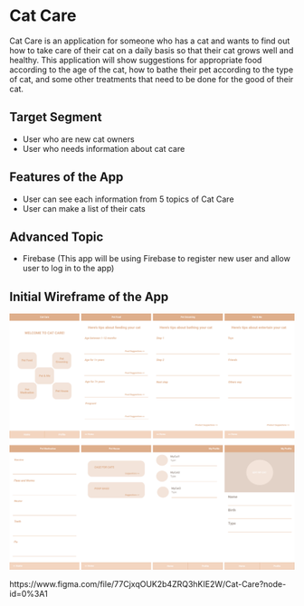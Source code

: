 # Cat Care
Cat Care is an application for someone who has a cat and wants to find out how to take care of their cat on a daily basis so that their cat grows well and healthy.
This application will show suggestions for appropriate food according to the age of the cat, how to bathe their pet according to the type of cat,
and some other treatments that need to be done for the good of their cat.

## Target Segment
- User who are new cat owners
- User who needs information about cat care

## Features of the App
- User can see each information from 5 topics of Cat Care
- User can make a list of their cats

## Advanced Topic
- Firebase (This app will be using Firebase to register new user and allow user to log in to the app)

## Initial Wireframe of the App
<p align="center">
<img src="./cat-care4.png" alt="wireframe of the start, registration, and login pages">
</p>
https://www.figma.com/file/77CjxqOUK2b4ZRQ3hKIE2W/Cat-Care?node-id=0%3A1
